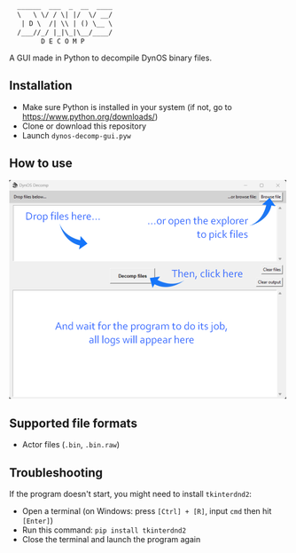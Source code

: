 ```
  ______  ___  _  __  ____
  \   \ \/ / \| |/  \/ __/
   | D \  /| \\ | () \__ \
  /___//_/ |_|\_|\__/____/
        D E C O M P
```

A GUI made in Python to decompile DynOS binary files.

## Installation

- Make sure Python is installed in your system (if not, go to https://www.python.org/downloads/)
- Clone or download this repository
- Launch `dynos-decomp-gui.pyw`

## How to use

<img src="howto.png" alt="drawing" width="500"/>

## Supported file formats

- Actor files (`.bin`, `.bin.raw`)

## Troubleshooting

If the program doesn't start, you might need to install `tkinterdnd2`:
- Open a terminal (on Windows: press `[Ctrl] + [R]`, input `cmd` then hit `[Enter]`)
- Run this command: `pip install tkinterdnd2`
- Close the terminal and launch the program again

